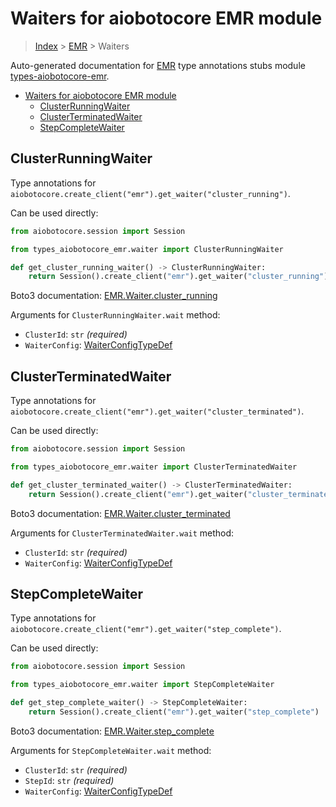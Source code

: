 <a id="waiters-for-aiobotocore-emr-module"></a>

# Waiters for aiobotocore EMR module

> [Index](..) > [EMR](.) > Waiters

Auto-generated documentation for
[EMR](https://boto3.amazonaws.com/v1/documentation/api/latest/reference/services/emr.html#EMR)
type annotations stubs module
[types-aiobotocore-emr](https://pypi.org/project/types-aiobotocore-emr/).

- [Waiters for aiobotocore EMR module](#waiters-for-aiobotocore-emr-module)
  - [ClusterRunningWaiter](#clusterrunningwaiter)
  - [ClusterTerminatedWaiter](#clusterterminatedwaiter)
  - [StepCompleteWaiter](#stepcompletewaiter)

<a id="clusterrunningwaiter"></a>

## ClusterRunningWaiter

Type annotations for
`aiobotocore.create_client("emr").get_waiter("cluster_running")`.

Can be used directly:

```python
from aiobotocore.session import Session

from types_aiobotocore_emr.waiter import ClusterRunningWaiter

def get_cluster_running_waiter() -> ClusterRunningWaiter:
    return Session().create_client("emr").get_waiter("cluster_running")
```

Boto3 documentation:
[EMR.Waiter.cluster_running](https://boto3.amazonaws.com/v1/documentation/api/latest/reference/services/emr.html#EMR.Waiter.ClusterRunning)

Arguments for `ClusterRunningWaiter.wait` method:

- `ClusterId`: `str` *(required)*
- `WaiterConfig`: [WaiterConfigTypeDef](./type_defs.md#waiterconfigtypedef)

<a id="clusterterminatedwaiter"></a>

## ClusterTerminatedWaiter

Type annotations for
`aiobotocore.create_client("emr").get_waiter("cluster_terminated")`.

Can be used directly:

```python
from aiobotocore.session import Session

from types_aiobotocore_emr.waiter import ClusterTerminatedWaiter

def get_cluster_terminated_waiter() -> ClusterTerminatedWaiter:
    return Session().create_client("emr").get_waiter("cluster_terminated")
```

Boto3 documentation:
[EMR.Waiter.cluster_terminated](https://boto3.amazonaws.com/v1/documentation/api/latest/reference/services/emr.html#EMR.Waiter.ClusterTerminated)

Arguments for `ClusterTerminatedWaiter.wait` method:

- `ClusterId`: `str` *(required)*
- `WaiterConfig`: [WaiterConfigTypeDef](./type_defs.md#waiterconfigtypedef)

<a id="stepcompletewaiter"></a>

## StepCompleteWaiter

Type annotations for
`aiobotocore.create_client("emr").get_waiter("step_complete")`.

Can be used directly:

```python
from aiobotocore.session import Session

from types_aiobotocore_emr.waiter import StepCompleteWaiter

def get_step_complete_waiter() -> StepCompleteWaiter:
    return Session().create_client("emr").get_waiter("step_complete")
```

Boto3 documentation:
[EMR.Waiter.step_complete](https://boto3.amazonaws.com/v1/documentation/api/latest/reference/services/emr.html#EMR.Waiter.StepComplete)

Arguments for `StepCompleteWaiter.wait` method:

- `ClusterId`: `str` *(required)*
- `StepId`: `str` *(required)*
- `WaiterConfig`: [WaiterConfigTypeDef](./type_defs.md#waiterconfigtypedef)
